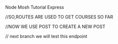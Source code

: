 Node Mosh Tutorial
Express

//SO,ROUTES ARE USED TO GET COURSES SO FAR


//NOW WE USE POST TO CREATE A NEW POST

//  next branch we will test this endpoint